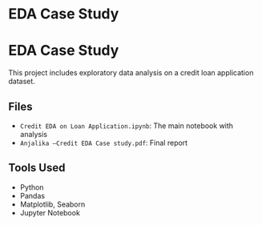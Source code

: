 # EDA Case Study
# EDA Case Study

This project includes exploratory data analysis on a credit loan application dataset.

## Files
- `Credit EDA on Loan Application.ipynb`: The main notebook with analysis
- `Anjalika –Credit EDA Case study.pdf`: Final report

## Tools Used
- Python
- Pandas
- Matplotlib, Seaborn
- Jupyter Notebook
